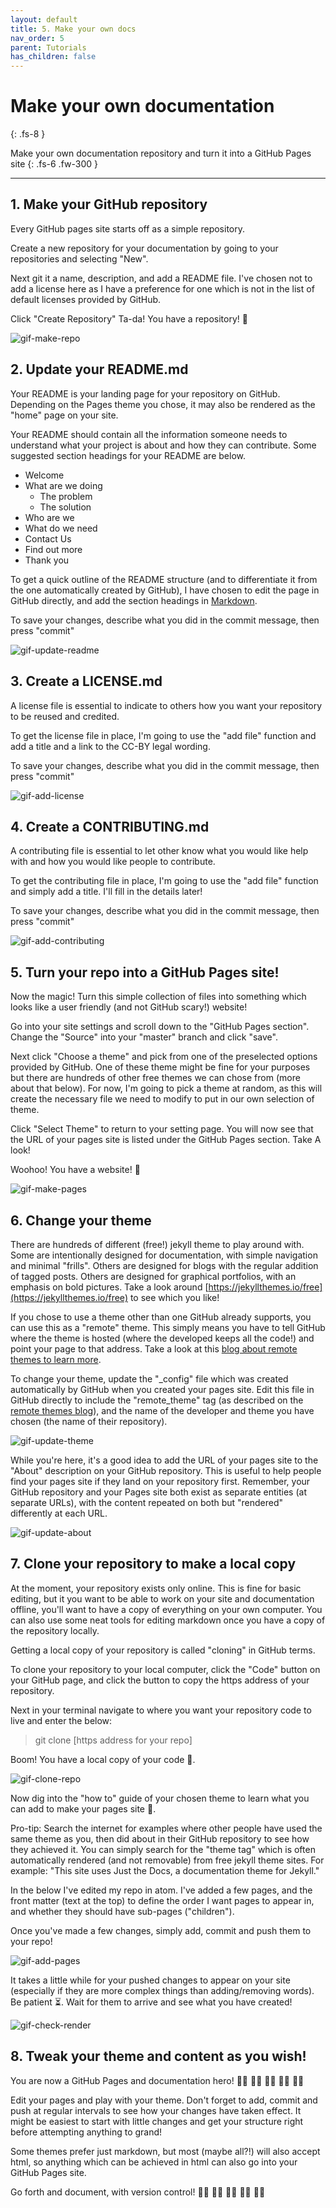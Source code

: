 ```yaml
---
layout: default
title: 5. Make your own docs
nav_order: 5
parent: Tutorials
has_children: false
---
```



# Make your own documentation
{: .fs-8 }

Make your own documentation repository and turn it into a GitHub Pages site
{: .fs-6 .fw-300 }

---

## 1. Make your GitHub repository

Every GitHub pages site starts off as a simple repository.

Create a new repository for your documentation by going to your repositories and selecting "New".

Next git it a name, description, and add a README file. I've chosen not to add a license here as I have a preference for one which is not in the list of default licenses provided by GitHub.

Click "Create Repository" Ta-da! You have a repository! 🎉

![gif-make-repo](../../img/gifs/create-repo.gif)

## 2. Update your README.md

Your README is your landing page for your repository on GitHub. Depending on the Pages theme you chose, it may also be rendered as the "home" page on your site.

Your README should contain all the information someone needs to understand what your project is about and how they can contribute. Some suggested section headings for your README are below.

- Welcome
- What are we doing
  - The problem
  - The solution
- Who are we
- What do we need
- Contact Us
- Find out more
- Thank you

To get a quick outline of the README structure (and to differentiate it from the one automatically created by GitHub), I have chosen to edit the page in GitHub directly, and add the section headings in [Markdown](https://github.com/adam-p/markdown-here/wiki/Markdown-Cheatsheet).

To save your changes, describe what you did in the commit message, then press "commit"

![gif-update-readme](../../img/gifs/update-readme.gif)

## 3. Create a LICENSE.md

A license file is essential to indicate to others how you want your repository to be reused and credited.

To get the license file in place, I'm going to use the "add file" function and add a title and a link to the CC-BY legal wording.

To save your changes, describe what you did in the commit message, then press "commit"

![gif-add-license](../../img/gifs/add-license.gif)

## 4. Create a CONTRIBUTING.md

A contributing file is essential to let other know what you would like help with and how you would like people to contribute.

To get the contributing file in place, I'm going to use the "add file" function and simply add a title. I'll fill in the details later!

To save your changes, describe what you did in the commit message, then press "commit"

![gif-add-contributing](../../img/gifs/add-contributing.gif)

## 5. Turn your repo into a GitHub Pages site!

Now the magic! Turn this simple collection of files into something which looks like a user friendly (and not GitHub scary!) website!

Go into your site settings and scroll down to the "GitHub Pages section". Change the "Source" into your "master" branch and click "save".

Next click "Choose a theme" and pick from one of the preselected options provided by GitHub. One of these theme might be fine for your purposes but there are hundreds of other free themes we can chose from (more about that below). For now, I'm going to pick a theme at random, as this will create the necessary file we need to modify to put in our own selection of theme.

Click "Select Theme" to return to your setting page. You will now see that the URL of your pages site is listed under the GitHub Pages section. Take A look!

Woohoo! You have a website! 🎉

![gif-make-pages](../../img/gifs/make-pages.gif)

## 6. Change your theme

There are hundreds of different (free!) jekyll theme to play around with. Some are intentionally designed for documentation, with simple navigation and minimal "frills". Others are designed for blogs with the regular addition of tagged posts. Others are designed for graphical portfolios, with an emphasis on bold pictures. Take a look around [https://jekyllthemes.io/free](https://jekyllthemes.io/free) to see which you like!

If you chose to use a theme other than one GitHub already supports, you can use this as a "remote" theme. This simply means you have to tell GitHub where the theme is hosted (where the developed keeps all the code!) and point your page to that address. Take a look at this [blog about remote themes to learn more](https://github.blog/2017-11-29-use-any-theme-with-github-pages/).

To change your theme, update the "_config" file which was created automatically by GitHub when you created your pages site. Edit this file in GitHub directly to include the "remote_theme" tag (as described on the [remote themes blog](https://github.blog/2017-11-29-use-any-theme-with-github-pages/)), and the name of the developer and theme you have chosen (the name of their repository).

![gif-update-theme](../../img/gifs/update-theme.gif)

While you're here, it's a good idea to add the URL of your pages site to the "About" description on your GitHub repository. This is useful to help people find your pages site if they land on your repository first. Remember, your GitHub repository and your Pages site both exist as separate entities (at separate URLs), with the content repeated on both but "rendered" differently at each URL.

![gif-update-about](../../img/gifs/update-about.gif)




## 7. Clone your repository to make a local copy

At the moment, your repository exists only online. This is fine for basic editing, but it you want to be able to work on your site and documentation offline, you'll want to have a copy of everything on your own computer. You can also use some neat tools for editing markdown once you have a copy of the repository locally.

Getting a local copy of your repository is called "cloning" in GitHub terms.

To clone your repository to your local computer, click the "Code" button on your GitHub page, and click the button to copy the https address of your repository.

Next in your terminal navigate to where you want your repository code to live and enter the below:
> git clone [https address for your repo]

Boom! You have a local copy of your code 💃.

![gif-clone-repo](../../img/gifs/clone-repo.gif)

Now dig into the "how to" guide of your chosen theme to learn what you can add to make your pages site 💯.

Pro-tip: Search the internet for examples where other people have used the same theme as you, then did about in their GitHub repository to see how they achieved it. You can simply search for the "theme tag" which is often automatically rendered (and not removable) from free jekyll theme sites. For example: "This site uses Just the Docs, a documentation theme for Jekyll."

In the below I've edited my repo in atom. I've added a few pages, and the front matter (text at the top) to define the order I want pages to appear in, and whether they should have sub-pages ("children").

Once you've made a few changes, simply add, commit and push them to your repo!

![gif-add-pages](../../img/gifs/add-pages.gif)

It takes a little while for your pushed changes to appear on your site (especially if they are more complex things than adding/removing words). Be patient ⏳. Wait for them to arrive and see what you have created!

![gif-check-render](../../img/gifs/check-render.gif)

## 8. Tweak your theme and content as you wish!

You are now a GitHub Pages and documentation hero! 🙌🏻 🙌🏼 🙌🏽 🙌🏾 🙌🏿

Edit your pages and play with your theme. Don't forget to add, commit and push at regular intervals to see how your changes have taken effect. It might be easiest to start with little changes and get your structure right before attempting anything to grand!

Some themes prefer just markdown, but most (maybe all?!) will also accept html, so anything which can be achieved in html can also go into your GitHub Pages site.

Go forth and document, with version control! 🤘🏻 🤘🏼 🤘🏽 🤘🏾 🤘🏿
